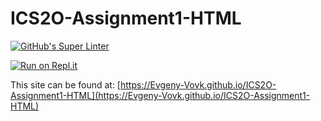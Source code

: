 # ICS2O-Assignment1-HTML

[![GitHub's Super Linter](https://github.com/Evgeny-Vovk/ICS2O-Assignment1-HTML/workflows/GitHub's%20Super%20Linter/badge.svg)](https://github.com/Evgeny-Vovk/ICS2O-Assignment1-HTML/actions)

[![Run on Repl.it](https://repl.it/badge/github/Evgeny-Vovk/ICS2O-Assignment1-HTML)](https://repl.it/github/Evgeny-Vovk/ICS2O-Assignment1-HTML)

This site can be found at: [https://Evgeny-Vovk.github.io/ICS2O-Assignment1-HTML](https://Evgeny-Vovk.github.io/ICS2O-Assignment1-HTML)
